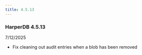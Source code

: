```yaml
---
title: 4.5.13
---
```


### HarperDB 4.5.13

7/12/2025

- Fix cleaning out audit entries when a blob has been removed
